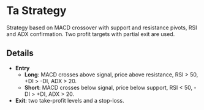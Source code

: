 # Ta Strategy

Strategy based on MACD crossover with support and resistance pivots, RSI and ADX confirmation. Two profit targets with partial exit are used.

## Details

- **Entry**
  - **Long**: MACD crosses above signal, price above resistance, RSI > 50, +DI > -DI, ADX > 20.
  - **Short**: MACD crosses below signal, price below support, RSI < 50, -DI > +DI, ADX > 20.
- **Exit**: two take-profit levels and a stop-loss.
